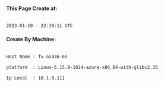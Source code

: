 
   
#### This Page Create at:

```bash

2023-01-10 - 22:30:11 UTC

```

#### Create By Machine:

```bash

Host Name : fv-az436-65

platform  : Linux-5.15.0-1024-azure-x86_64-with-glibc2.35

Ip Local  : 10.1.0.111

```

